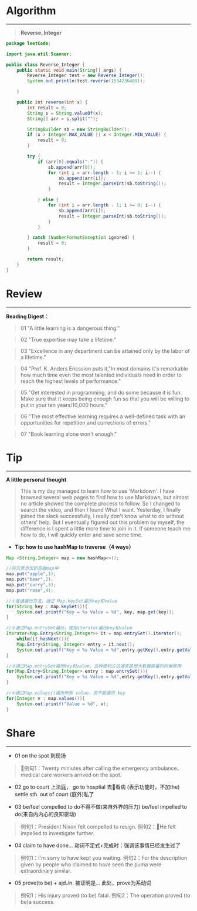 # Algorithm
************
>**Reverse_Integer**
```java
package leetCode;

import java.util.Scanner;

public class Reverse_Integer {
	public static void main(String[] args) {
		Reverse_Integer test = new Reverse_Integer();
		System.out.println(test.reverse(1534236469));

	}

	public int reverse(int x) {
		int result = 0;
		String s = String.valueOf(x);
		String[] arr = s.split("");

		StringBuilder sb = new StringBuilder();
		if (x > Integer.MAX_VALUE || x < Integer.MIN_VALUE) {
			result = 0;
		}

		try {
			if (arr[0].equals("-")) {
				sb.append(arr[0]);
				for (int i = arr.length - 1; i >= 1; i--) {
					sb.append(arr[i]);
					result = Integer.parseInt(sb.toString());
				}

			} else {
				for (int i = arr.length - 1; i >= 0; i--) {
					sb.append(arr[i]);
					result = Integer.parseInt(sb.toString());
				}
			}

		} catch (NumberFormatException ignored) {
			result = 0;
		}

		return result;
	}
}
```
# Review
**********
**Reading Digest：**
>01 "A little learning is a dangerous thing."

>02 "True expertise may take a lifetime."

>03 "Excellence in any department can be attained only by the labor of a lifetime."

>04 "Prof. K. Anders Ericssion puts it,"In most domains it's remarkable how much time even the most talented individuals need in order to reach the highest levels of performance."

>05 "Get interested in programming, and do some because it is fun. Make sure that it keeps being enough fun so that you will be willing to put in your ten years/10,000 hours."

>06 "The most effective learning requires a well-defined task with an opportunities for repetition and corrections of errors."

>07 "Book learning alone won't enough."

# Tip
**********
**A little personal thought**
>This is my day managed to learn how to use 'Markdown'. I have browsed several web pages to find how to use Markdown, but almost no article showed the complete process to follow. So I changed to search the video, and then I found What I want. Yesterday, I finally joined the slack successfully, I really don't know what to do without others' help. But I eventually figured out this problem by myself, the difference is I spent a little more time to join in it. If someone teach me how to do, I will quickly enter and save some time.

* **Tip: how to use hashMap to traverse（4 ways）**
```java
Map <String,Integer> map = new hashMap<>();

//将元素添加到容器map中
map.put("apple",1);
map.put("bear",2);
map.put("curry",3);
map.put("rose",4);

//①普通遍历方法，通过 Map.keySet遍历key和value
for(String key : map.keySet()){
    System.out.printf("Key = %s Value = %d", key, map.get(key));
}

//②通过Map.entrySet遍历，使用iterator遍历key和value
Iterator<Map.Entry<String,Integer>> it = map.entrySet().iterator(); 
    while(it.hasNext()){
	Map.Entry<String, Integer> entry = it.next();
	System.out.printf("Key = %s Value = %d",entry.getKey(),entry.getValue());
}

//③通过Map.entrySet遍历key和value，这种便利方法通常是很大数据容量的时候使用
for(Map.Entry<String,Integer> entry : map.entrySet()){
    System.out.printf("Key = %s Value = %d",entry.getKey(),entry.getValue());
}

//④通过Map.values()遍历所有 value，但不能遍历 key
for(Integer v : map.values()){
	System.out.printf("Value = %d", v);
}
```

# Share
***************
* 01 on the spot 到现场
>例句1：Twenty miniutes after calling the emergency ambulance，medical care workers arrived on the spot.

* 02 go to court 上法庭，
     go to hosptial 去看病 (表示功能时，不加the)
	 settle sth. out of court (庭外)私了
	> 
* 03 be/feel compelled to do不得不做(来自外界的压力)
     be/feel impelled to do(来自内内心的良知驱动)
>例句1：President Nixon felt compelled to resign.
例句2：He felt impelled to investigate further.
* 04 claim to have done... 动词不定式+完成时：强调该事情已经发生过了
>例句1：I'm sorry to have kept you waiting.
 例句2：For the description given by people who claimed to have seen the puma were extraordinary similar.
* 05 prove(to be) + ajd./n.  被证明是... 此处，prove为系动词
>例句1：His injury proved (to be) fatal.
 例句2：The operation proved (to be)a success.
